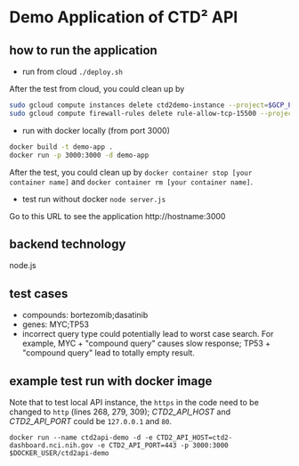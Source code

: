 # Demo Application of CTD² API

## how to run the application

- run from cloud
   `./deploy.sh`

After the test from cloud, you could clean up by
```sh
sudo gcloud compute instances delete ctd2demo-instance --project=$GCP_PROJECT --zone=us-east1-b
sudo gcloud compute firewall-rules delete rule-allow-tcp-15500 --project=$GCP_PROJECT
```

- run with docker locally (from port 3000)

```bash
docker build -t demo-app .
docker run -p 3000:3000 -d demo-app
```
After the test, you could clean up by `docker container stop [your container name]` and `docker container rm [your container name]`.

- test run without docker
`node server.js`

Go to this URL to see the application http://hostname:3000

## backend technology
node.js

## test cases

* compounds: bortezomib;dasatinib
* genes: MYC;TP53
* incorrect query type could potentially lead to worst case search. For example, MYC + "compound query" causes slow response; TP53 + "compound query" lead to totally empty result.

## example test run with docker image

Note that to test local API instance, the `https` in the code need to be changed to `http` (lines 268, 279, 309); *CTD2_API_HOST* and *CTD2_API_PORT* could be `127.0.0.1` and `80`.

`docker run --name ctd2api-demo -d -e CTD2_API_HOST=ctd2-dashboard.nci.nih.gov -e CTD2_API_PORT=443 -p 3000:3000 $DOCKER_USER/ctd2api-demo`